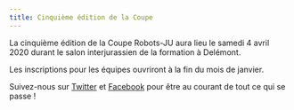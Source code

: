 ```yaml
---
title: Cinquième édition de la Coupe
---
```


La cinquième édition de la Coupe Robots-JU aura lieu le samedi 4 avril 2020 durant le salon interjurassien de la formation à Delémont.

Les inscriptions pour les équipes ouvriront à la fin du mois de janvier.

Suivez-nous sur [Twitter](https://twitter.com/CoupeRobotsJU) et [Facebook](https://www.facebook.com/CoupeRobotsJU/) pour être au courant de tout ce qui se passe !
